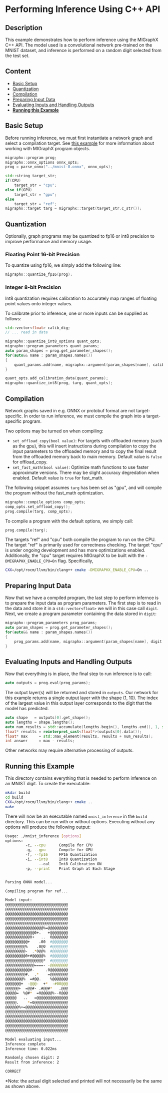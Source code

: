 # Performing Inference Using C++ API

## Description

This example demonstrates how to perform inference using the MIGraphX C++ API. The model used is a convolutional network pre-trained on the MNIST dataset, and inference is performed on a random digit selected from the test set.

## Content

- [Basic Setup](#basic-setup)
- [Quantization](#quantization)
- [Compilation](#compilation)
- [Preparing Input Data](#preparing-input-data)
- [Evaluating Inputs and Handling Outputs](#evaluating-inputs-and-handling-outputs)
- [**Running this Example**](#running-this-example)

## Basic Setup

Before running inference, we must first instantiate a network graph and select a compilation target. See [this example](../cpp_parse_load_save) for more information about working with MIGraphX program objects.

```cpp
migraphx::program prog;
migraphx::onnx_options onnx_opts;
prog = parse_onnx("../mnist-8.onnx", onnx_opts);

std::string target_str;
if(CPU)
    target_str = "cpu";
else if(GPU)
    target_str = "gpu";
else
    target_str = "ref";
migraphx::target targ = migraphx::target(target_str.c_str());
```

## Quantization

Optionally, graph programs may be quantized to fp16 or int8 precision to improve performance and memory usage.

### Floating Point 16-bit Precision

To quantize using fp16, we simply add the following line:

```cpp
migraphx::quantize_fp16(prog);
```

### Integer 8-bit Precision

Int8 quantization requires calibration to accurately map ranges of floating point values onto integer values.

To calibrate prior to inference, one or more inputs can be supplied as follows:

```cpp
std::vector<float> calib_dig;
// ... read in data

migraphx::quantize_int8_options quant_opts;
migraphx::program_parameters quant_params;
auto param_shapes = prog.get_parameter_shapes();
for(auto&& name : param_shapes.names())
{
    quant_params.add(name, migraphx::argument(param_shapes[name], calib_dig.data()));
}

quant_opts.add_calibration_data(quant_params);
migraphx::quantize_int8(prog, targ, quant_opts);
```

## Compilation

Network graphs saved in e.g. ONNX or protobuf format are not target-specific. In order to run inference, we must compile the graph into a target-specific program.

Two options may be turned on when compiling:

- `set_offload_copy(bool value)`: For targets with offloaded memory (such as the gpu), this will insert instructions during compilation to copy the input parameters to the offloaded memory and to copy the final result from the offloaded memory back to main memory. Default value is `false` for offload_copy.
- `set_fast_math(bool value)`: Optimize math functions to use faster approximate versions. There may be slight accuracy degredation when enabled. Default value is `true` for fast_math.

The following snippet assumes `targ` has been set as "gpu", and will compile the program without the fast_math optimization.

```cpp
migraphx::compile_options comp_opts;
comp_opts.set_offload_copy();
prog.compile(targ, comp_opts);
```

To compile a program with the default options, we simply call:

```cpp
prog.compile(targ);
```

The targets "ref" and "cpu" both compile the program to run on the CPU. The target "ref" is primarily used for correctness checking. The target "cpu" is under ongoing development and has more optimizations enabled. Additionally, the "cpu" target requires MIGraphX to be built with the `-DMIGRAPHX_ENABLE_CPU=On` flag. Specifically,

```bash
CXX=/opt/rocm/llvm/bin/clang++ cmake -DMIGRAPHX_ENABLE_CPU=On ..
```

## Preparing Input Data

Now that we have a compiled program, the last step to perform infernce is to prepare the input data as program parameters.
The first step is to read in the data and store it in a `std::vector<float>` we will in this case call `digit`.
Next, we create a program parameter containing the data stored in `digit`:

```cpp
migraphx::program_parameters prog_params;
auto param_shapes = prog.get_parameter_shapes();
for(auto&& name : param_shapes.names())
{
    prog_params.add(name, migraphx::argument(param_shapes[name], digit.data()));
}
```

## Evaluating Inputs and Handling Outputs

Now that everything is in place, the final step to run inference is to call:

```cpp
auto outputs = prog.eval(prog_params);
```

The output layer(s) will be returned and stored in `outputs`. Our network for this example returns a single output layer with the shape (1, 10). The index of the largest value in this output layer corresponds to the digit that the model has predicted.

```cpp
auto shape   = outputs[0].get_shape();
auto lengths = shape.lengths();
auto num_results = std::accumulate(lengths.begin(), lengths.end(), 1, std::multiplies<size_t>();
float* results = reinterpret_cast<float*>(outputs[0].data());
float* max     = std::max_element(results, results + num_results);
int answer     = max - results;
```

Other networks may require alternative processing of outputs.

## Running this Example

This directory contains everything that is needed to perform inference on an MNIST digit. To create the executable:

```bash
mkdir build
cd build
CXX=/opt/rocm/llvm/bin/clang++ cmake ..
make
```

There will now be an executable named `mnist_inference` in the `build` directory. This can be run with or without options. Executing without any options will produce the following output:

```bash
Usage: ./mnist_inference [options]
options:
         -c, --cpu      Compile for CPU
         -g, --gpu      Compile for GPU
         -f, --fp16     FP16 Quantization
         -i, --int8     Int8 Quantization
               --cal    Int8 Calibration ON
         -p, --print    Print Graph at Each Stage


Parsing ONNX model...

Compiling program for ref...

Model input: 
@@@@@@@@@@@@@@@@@@@@@@@@@@@@
@@@@@@@@@@@@@@@@@@@@@@@@@@@@
@@@@@@@@@@@@@@@@@@@@@@@@@@@@
@@@@@@@@@@@@@@@@@@@@@@@@@@@@
@@@@@@@@@@@@@@@@@@@@@@@@@@@@
@@@@@@@@@@@@@@@@@%=@@@@@@@@@
@@@@@@@@@@@@@0+.   +@@@@@@@@
@@@@@@@@@@@0+   ..  0@@@@@@@
@@@@@@@@@@+    .00  #@@@@@@@
@@@@@@@@@%    .0@0  #@@@@@@@
@@@@@@@@@-  .*0@@%  #@@@@@@@
@@@@@@@@@0+#@@@@@%  #@@@@@@@
@@@@@@@@@@@@@@@@@*  #@@@@@@@
@@@@@@@@@@@@@====- -@@@@@@@@
@@@@@@@@@@@#-     .0@@@@@@@@
@@@@@@@@@#.  .*    =@@@@@@@@
@@@@@@@@%  =#@@.    %@@@@@@@
@@@@@@@+  -@@@-  +*  -#00@@@
@@@@@@+  =@@#- .#@@#*   .@@@
@@@@@=  %@#*  =0@@@@@%--0@@@
@@@@@   ..   =@@@@@@@@@@@@@@
@@@@@.    *=0@@@@@@@@@@@@@@@
@@@@@@%+=@@@@@@@@@@@@@@@@@@@
@@@@@@@@@@@@@@@@@@@@@@@@@@@@
@@@@@@@@@@@@@@@@@@@@@@@@@@@@
@@@@@@@@@@@@@@@@@@@@@@@@@@@@
@@@@@@@@@@@@@@@@@@@@@@@@@@@@
@@@@@@@@@@@@@@@@@@@@@@@@@@@@

Model evaluating input...
Inference complete
Inference time: 0.022ms

Randomly chosen digit: 2
Result from inference: 2

CORRECT

```

*Note: the actual digit selected and printed will not necessarily be the same as shown above.
